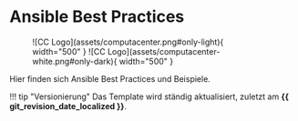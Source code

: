 # Ansible Best Practices

<figure markdown>
  ![CC Logo](assets/computacenter.png#only-light){ width="500" }
  ![CC Logo](assets/computacenter-white.png#only-dark){ width="500" }
  <figcaption></figcaption>
</figure>

Hier finden sich Ansible Best Practices und Beispiele.

!!! tip "Versionierung"
    Das Template wird ständig aktualisiert, zuletzt am **{{ git_revision_date_localized }}**.
